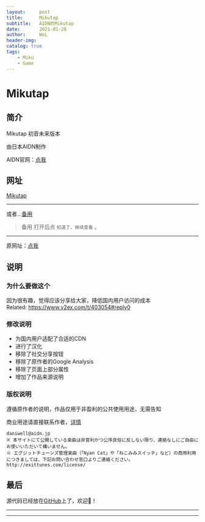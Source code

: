 ```yaml
---
layout:     post
title:      Mikutap
subtitle:   AIDN的Mikutap
date:       2021-01-28
author:     WoL
header-img: 
catalog: true
tags:
    - Miku
    - Game
---
```


# Mikutap

## 简介

Mikutap 初音未来版本

由日本AIDN制作

AIDN官网：[点我](https://aidn.jp)

## 网址

[Mikutap](https://woleo-z.github.io/Mikutap/)

---

或者...[备用](https://u.pmdaniu.com/ERNM4)

> 备用 打开后点 `知道了，继续查看` 。

---

原网址：[点我](https://aidn.jp/mikutap/)

## 说明

### 为什么要做这个  
因为很有趣，觉得应该分享给大家，降低国内用户访问的成本  
Related: https://www.v2ex.com/t/403054#reply0    

### 修改说明  
- 为国内用户适配了合适的CDN
- 进行了汉化
- 移除了社交分享按钮
- 移除了原作者的Google Analysis
- 移除了页面上部分属性
- 增加了作品来源说明

### 版权说明  
遵循原作者的说明，作品仅用于非盈利的公共使用用途，无需告知  

商业用途请直接联系作者，[详情](https://aidn.jp/about/)
```
daniwell@aidn.jp
※ 本サイトにて公開している楽曲は非営利かつ公序良俗に反しない限り、連絡なしにご自由にお使いいただいて構いません。
※ エグジットチューンズ管理楽曲（「Nyan Cat」や「ねこみみスイッチ」など）の商用利用につきましては、下記お問い合わせ窓口よりご連絡ください。
http://exittunes.com/license/
```

## 最后

源代码已经放在[GitHub](https://github.com/WoLeo-Z/Mikutap/)上了，欢迎👏！

---
---
